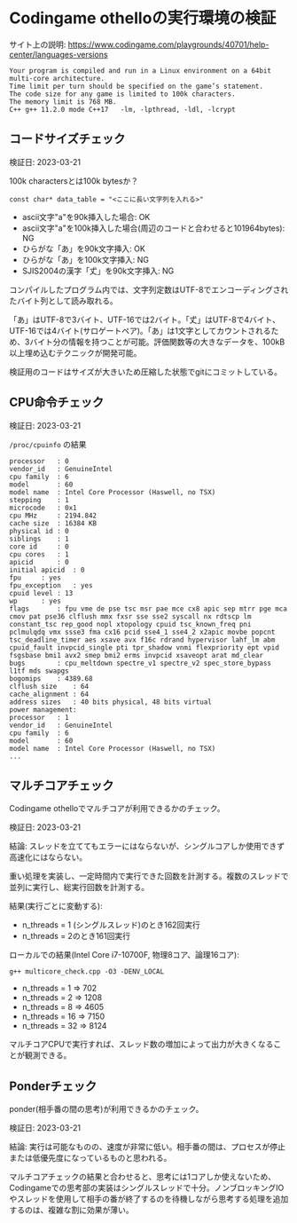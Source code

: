 # Codingame othelloの実行環境の検証

サイト上の説明:
<https://www.codingame.com/playgrounds/40701/help-center/languages-versions>

```
Your program is compiled and run in a Linux environment on a 64bit multi-core architecture.
Time limit per turn should be specified on the game’s statement.
The code size for any game is limited to 100k characters.
The memory limit is 768 MB.
C++	g++ 11.2.0 mode C++17	‑lm, ‑lpthread, ‑ldl, ‑lcrypt
```

## コードサイズチェック

検証日: 2023-03-21

100k charactersとは100k bytesか？

```
const char* data_table = "<ここに長い文字列を入れる>"
```

- ascii文字"a"を90k挿入した場合: OK
- ascii文字"a"を100k挿入した場合(周辺のコードと合わせると101964bytes): NG
- ひらがな「あ」を90k文字挿入: OK
- ひらがな「あ」を100k文字挿入: NG
- SJIS2004の漢字「𠀋」を90k文字挿入: NG

コンパイルしたプログラム内では、文字列定数はUTF-8でエンコーディングされたバイト列として読み取れる。

「あ」はUTF-8で3バイト、UTF-16では2バイト。「𠀋」はUTF-8で4バイト、UTF-16では4バイト(サロゲートペア)。「あ」は1文字としてカウントされるため、3バイト分の情報を持つことが可能。評価関数等の大きなデータを、100kB以上埋め込むテクニックが開発可能。

検証用のコードはサイズが大きいため圧縮した状態でgitにコミットしている。

## CPU命令チェック

検証日: 2023-03-21

`/proc/cpuinfo` の結果

```
processor	: 0
vendor_id	: GenuineIntel
cpu family	: 6
model		: 60
model name	: Intel Core Processor (Haswell, no TSX)
stepping	: 1
microcode	: 0x1
cpu MHz		: 2194.842
cache size	: 16384 KB
physical id	: 0
siblings	: 1
core id		: 0
cpu cores	: 1
apicid		: 0
initial apicid	: 0
fpu		: yes
fpu_exception	: yes
cpuid level	: 13
wp		: yes
flags		: fpu vme de pse tsc msr pae mce cx8 apic sep mtrr pge mca cmov pat pse36 clflush mmx fxsr sse sse2 syscall nx rdtscp lm constant_tsc rep_good nopl xtopology cpuid tsc_known_freq pni pclmulqdq vmx ssse3 fma cx16 pcid sse4_1 sse4_2 x2apic movbe popcnt tsc_deadline_timer aes xsave avx f16c rdrand hypervisor lahf_lm abm cpuid_fault invpcid_single pti tpr_shadow vnmi flexpriority ept vpid fsgsbase bmi1 avx2 smep bmi2 erms invpcid xsaveopt arat md_clear
bugs		: cpu_meltdown spectre_v1 spectre_v2 spec_store_bypass l1tf mds swapgs
bogomips	: 4389.68
clflush size	: 64
cache_alignment	: 64
address sizes	: 40 bits physical, 48 bits virtual
power management:
processor	: 1
vendor_id	: GenuineIntel
cpu family	: 6
model		: 60
model name	: Intel Core Processor (Haswell, no TSX)
...
```

## マルチコアチェック

Codingame othelloでマルチコアが利用できるかのチェック。

検証日: 2023-03-21

結論: スレッドを立ててもエラーにはならないが、シングルコアしか使用できず高速化にはならない。

重い処理を実装し、一定時間内で実行できた回数を計測する。複数のスレッドで並列に実行し、総実行回数を計測する。

結果(実行ごとに変動する):

- n_threads = 1 (シングルスレッド)のとき162回実行
- n_threads = 2のとき161回実行

ローカルでの結果(Intel Core i7-10700F, 物理8コア、論理16コア):

```
g++ multicore_check.cpp -O3 -DENV_LOCAL
```

- n_threads = 1 => 702
- n_threads = 2 => 1208
- n_threads = 8 => 4605
- n_threads = 16 => 7150
- n_threads = 32 => 8124

マルチコアCPUで実行すれば、スレッド数の増加によって出力が大きくなることが観測できる。

## Ponderチェック

ponder(相手番の間の思考)が利用できるかのチェック。

検証日: 2023-03-21

結論: 実行は可能なものの、速度が非常に低い。相手番の間は、プロセスが停止または低優先度になっているものと思われる。

マルチコアチェックの結果と合わせると、思考には1コアしか使えないため、Codingameでの思考部の実装はシングルスレッドで十分。ノンブロッキングIOやスレッドを使用して相手の番が終了するのを待機しながら思考する処理を追加するのは、複雑な割に効果が薄い。
